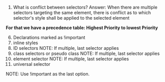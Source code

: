 1. What is conflict between selectors?
Answer: When there are multiple selectors targeting the same element, there is conflict as to which selector's style shall be applied to the selected element

**For that we have a precedence table: Highest Priority to lowest Priority**

6. Declarations marked as !important
7. inline styles
8. ID selectors            NOTE: If multiple, last selector applies
9. class selectors or pseudo class  NOTE: If multiple, last selector applies
10. element selector NOTE: If multiple, last selector applies
11. universal selector

NOTE: Use !important as the last option.